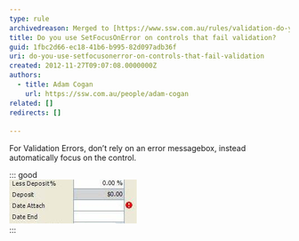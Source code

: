 ```yaml
---
type: rule
archivedreason: Merged to [https://www.ssw.com.au/rules/validation-do-you-put-focus-to-the-correct-control-on-validation-error](/validation-do-you-put-focus-to-the-correct-control-on-validation-error)
title: Do you use SetFocusOnError on controls that fail validation?
guid: 1fbc2d66-ec18-41b6-b995-82d097adb36f
uri: do-you-use-setfocusonerror-on-controls-that-fail-validation
created: 2012-11-27T09:07:08.0000000Z
authors: 
  - title: Adam Cogan
    url: https://ssw.com.au/people/adam-cogan
related: []
redirects: []

---
```


For Validation Errors, don’t rely on an error messagebox, instead automatically focus on the control.

<!--endintro-->

::: good  
![Figure: Good example - Balloons also direct the eye](/rules/do-you-use-setfocusonerror-on-controls-that-fail-validation/GoodValidation.jpg)  
:::

